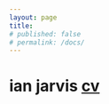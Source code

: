 ```yaml
---
layout: page
title: 
# published: false
# permalink: /docs/
---
```


# ian jarvis [cv](../assets/IanJarvis_2024-r.pdf)